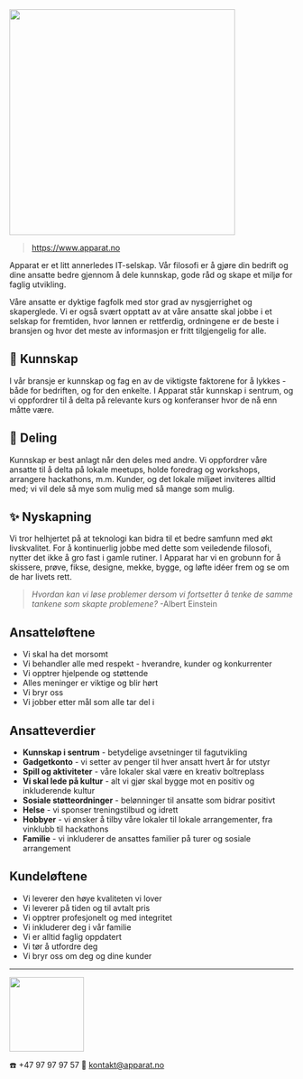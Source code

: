 <!--
Apparat company repository (c) by Håkon Nilsen, et.al.

Apparat company repository is licensed under a
Creative Commons Attribution 4.0 International License.

You should have received a copy of the license along with this
work. If not, see <http://creativecommons.org/licenses/by/4.0/>.
-->
<img src="http://static.apparat.no/apparat-logo-original-black-white.png" width="400" />

> https://www.apparat.no

Apparat er et litt annerledes IT-selskap. Vår filosofi er å gjøre din bedrift og dine ansatte bedre gjennom å dele kunnskap, gode råd og skape et miljø for faglig utvikling.

Våre ansatte er dyktige fagfolk med stor grad av nysgjerrighet og skaperglede. Vi er også svært opptatt av at våre ansatte skal jobbe i et selskap for fremtiden, hvor lønnen er rettferdig, ordningene er de beste i bransjen og hvor det meste av informasjon er fritt tilgjengelig for alle.

## :book: Kunnskap

I vår bransje er kunnskap og fag en av de viktigste faktorene for å lykkes - både for bedriften, og for den enkelte. I Apparat står kunnskap i sentrum, og vi oppfordrer til å delta på relevante kurs og konferanser hvor de nå enn måtte være.

## :gift: Deling

Kunnskap er best anlagt når den deles med andre. Vi oppfordrer våre ansatte til å delta på lokale meetups, holde foredrag og workshops, arrangere hackathons, m.m. Kunder, og det lokale miljøet inviteres alltid med; vi vil dele så mye som mulig med så mange som mulig.

## :sparkles: Nyskapning

Vi tror helhjertet på at teknologi kan bidra til et bedre samfunn med økt livskvalitet. For å kontinuerlig jobbe med dette som veiledende filosofi, nytter det ikke å gro fast i gamle rutiner. I Apparat har vi en grobunn for å skissere, prøve, fikse, designe, mekke, bygge, og løfte idéer frem og se om de har livets rett.

> _Hvordan kan vi løse problemer dersom vi fortsetter å tenke de samme tankene som skapte problemene?_ -Albert Einstein

## Ansatteløftene

- Vi skal ha det morsomt
- Vi behandler alle med respekt - hverandre, kunder og konkurrenter
- Vi opptrer hjelpende og støttende
- Alles meninger er viktige og blir hørt
- Vi bryr oss
- Vi jobber etter mål som alle tar del i

## Ansatteverdier

- **Kunnskap i sentrum** - betydelige avsetninger til fagutvikling
- **Gadgetkonto** - vi setter av penger til hver ansatt hvert år for utstyr
- **Spill og aktiviteter** - våre lokaler skal være en kreativ boltreplass
- **Vi skal lede på kultur** - alt vi gjør skal bygge mot en positiv og inkluderende kultur
- **Sosiale støtteordninger** - belønninger til ansatte som bidrar positivt
- **Helse** - vi sponser treningstilbud og idrett
- **Hobbyer** - vi ønsker å tilby våre lokaler til lokale arrangementer, fra vinklubb til hackathons
- **Familie** - vi inkluderer de ansattes familier på turer og sosiale arrangement

## Kundeløftene

- Vi leverer den høye kvaliteten vi lover
- Vi leverer på tiden og til avtalt pris
- Vi opptrer profesjonelt og med integritet
- Vi inkluderer deg i vår familie
- Vi er alltid faglig oppdatert
- Vi tør å utfordre deg
- Vi bryr oss om deg og dine kunder

<hr />

<img src="http://static.apparat.no/apparat-logo-circle-grey-transparent.png" width="132" />

:phone: +47 97 97 97 57
:fax: kontakt@apparat.no

